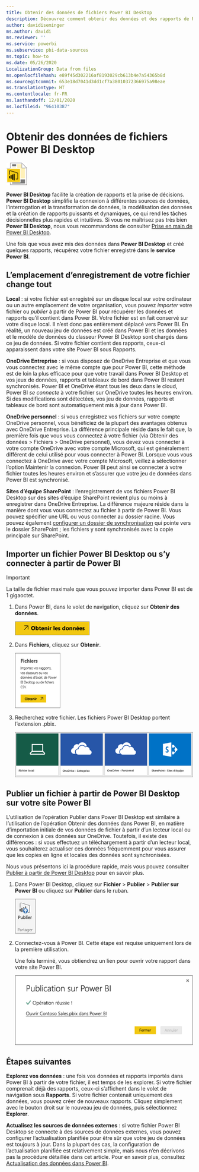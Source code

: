```yaml
---
title: Obtenir des données de fichiers Power BI Desktop
description: Découvrez comment obtenir des données et des rapports de Power BI Desktkop dans Power BI
author: davidiseminger
ms.author: davidi
ms.reviewer: ''
ms.service: powerbi
ms.subservice: pbi-data-sources
ms.topic: how-to
ms.date: 05/26/2020
LocalizationGroup: Data from files
ms.openlocfilehash: e89f45d302216af8193029cb613b4e7a54365b8d
ms.sourcegitcommit: 653e18d7041d3dd1cf7a38010372366975a98eae
ms.translationtype: HT
ms.contentlocale: fr-FR
ms.lasthandoff: 12/01/2020
ms.locfileid: "96410387"
---
```

# <a name="get-data-from-power-bi-desktop-files"></a>Obtenir des données de fichiers Power BI Desktop
![Icône de fichier Power BI Desktop](media/service-desktop-files/pbid_file_icon.png)

**Power BI Desktop** facilite la création de rapports et la prise de décisions. **Power BI Desktop** simplifie la connexion à différentes sources de données, l’interrogation et la transformation de données, la modélisation des données et la création de rapports puissants et dynamiques, ce qui rend les tâches décisionnelles plus rapides et intuitives. Si vous ne maîtrisez pas très bien **Power BI Desktop**, nous vous recommandons de consulter [Prise en main de Power BI Desktop](../fundamentals/desktop-getting-started.md).

Une fois que vous avez mis des données dans **Power BI Desktop** et créé quelques rapports, récupérez votre fichier enregistré dans le **service Power BI**.

## <a name="where-your-file-is-saved-makes-a-difference"></a>L’emplacement d’enregistrement de votre fichier change tout
**Local** : si votre fichier est enregistré sur un disque local sur votre ordinateur ou un autre emplacement de votre organisation, vous pouvez *importer* votre fichier ou *publier* à partir de Power BI pour récupérer les données et rapports qu’il contient dans Power BI. Votre fichier est en fait conservé sur votre disque local. Il n’est donc pas entièrement déplacé vers Power BI. En réalité, un nouveau jeu de données est créé dans Power BI et les données et le modèle de données du classeur Power BI Desktop sont chargés dans ce jeu de données. Si votre fichier contient des rapports, ceux-ci apparaissent dans votre site Power BI sous Rapports.

**OneDrive Entreprise** : si vous disposez de OneDrive Entreprise et que vous vous connectez avec le même compte que pour Power BI, cette méthode est de loin la plus efficace pour que votre travail dans Power BI Desktop et vos jeux de données, rapports et tableaux de bord dans Power BI restent synchronisés. Power BI et OneDrive étant tous les deux dans le cloud, Power BI *se connecte* à votre fichier sur OneDrive toutes les heures environ. Si des modifications sont détectées, vos jeu de données, rapports et tableaux de bord sont automatiquement mis à jour dans Power BI.

**OneDrive personnel** : si vous enregistrez vos fichiers sur votre compte OneDrive personnel, vous bénéficiez de la plupart des avantages obtenus avec OneDrive Entreprise. La différence principale réside dans le fait que, la première fois que vous vous connectez à votre fichier (via Obtenir des données > Fichiers > OneDrive personnel), vous devez vous connecter à votre compte OneDrive avec votre compte Microsoft, qui est généralement différent de celui utilisé pour vous connecter à Power BI. Lorsque vous vous connectez à OneDrive avec votre compte Microsoft, veillez à sélectionner l’option Maintenir la connexion. Power BI peut ainsi se connecter à votre fichier toutes les heures environ et s’assurer que votre jeu de données dans Power BI est synchronisé.

**Sites d’équipe SharePoint** : l’enregistrement de vos fichiers Power BI Desktop sur des sites d’équipe SharePoint revient plus ou moins à enregistrer dans OneDrive Entreprise. La différence majeure réside dans la manière dont vous vous connectez au fichier à partir de Power BI. Vous pouvez spécifier une URL ou vous connecter au dossier racine. Vous pouvez également <a href="https://support.microsoft.com/office/sync-sharepoint-and-teams-files-with-the-onedrive-sync-app-6de9ede8-5b6e-4503-80b2-6190f3354a88">configurer un dossier de synchronisation</a> qui pointe vers le dossier SharePoint ; les fichiers y sont synchronisés avec la copie principale sur SharePoint.

## <a name="import-or-connect-to-a-power-bi-desktop-file-from-power-bi"></a>Importer un fichier Power BI Desktop ou s’y connecter à partir de Power BI
>[!IMPORTANT]
>La taille de fichier maximale que vous pouvez importer dans Power BI est de 1 gigaoctet.

1. Dans Power BI, dans le volet de navigation, cliquez sur **Obtenir des données**.
   
   ![Capture d’écran de la boîte de dialogue Obtenir des données, montrant le bouton correspondant dans le volet de navigation.](media/service-desktop-files/pbid_get_data_button.png)
2. Dans **Fichiers**, cliquez sur **Obtenir**.
   
   ![Capture d’écran de la boîte de dialogue Fichiers, montrant le bouton Obtenir.](media/service-desktop-files/pbid_files_get.png)
3. Recherchez votre fichier. Les fichiers Power BI Desktop portent l’extension .pbix.
   
   ![Capture d’écran de quatre vignettes dans le cadre de la recherche de votre fichier, montrant les vignettes Fichier local, OneDrive Entreprise, OneDrive Personnel et SharePoint.](media/service-desktop-files/pbid_find_your_file.png)

## <a name="publish-a-file-from-power-bi-desktop-to-your-power-bi-site"></a>Publier un fichier à partir de Power BI Desktop sur votre site Power BI
L’utilisation de l’opération Publier dans Power BI Desktop est similaire à l’utilisation de l’opération Obtenir des données dans Power BI, en matière d’importation initiale de vos données de fichier à partir d’un lecteur local ou de connexion à ces données sur OneDrive. Toutefois, il existe des différences : si vous effectuez un téléchargement à partir d’un lecteur local, vous souhaiterez actualiser ces données fréquemment pour vous assurer que les copies en ligne et locales des données sont synchronisées. 

Nous vous présentons ici la procédure rapide, mais vous pouvez consulter [Publier à partir de Power BI Desktop](../create-reports/desktop-upload-desktop-files.md) pour en savoir plus.

1. Dans Power BI Desktop, cliquez sur **Fichier** > **Publier** > **Publier sur Power BI** ou cliquez sur **Publier** dans le ruban.
   
   ![Capture d’écran de l’option Publier sur le ruban, montrant comment publier depuis Power BI Desktop.](media/service-desktop-files/pbid_publish.png)
2. Connectez-vous à Power BI. Cette étape est requise uniquement lors de la première utilisation.
   
   Une fois terminé, vous obtiendrez un lien pour ouvrir votre rapport dans votre site Power BI.
   
   ![Capture d’écran de la boîte de dialogue de confirmation de connexion, indiquant que vous vous êtes correctement connecté avec un lien pour ouvrir votre rapport.](media/service-desktop-files/pbid_publishing.png)

## <a name="next-steps"></a>Étapes suivantes
**Explorez vos données** : une fois vos données et rapports importés dans Power BI à partir de votre fichier, il est temps de les explorer. Si votre fichier comprenait déjà des rapports, ceux-ci s’affichent dans le volet de navigation sous **Rapports**. Si votre fichier contenait uniquement des données, vous pouvez créer de nouveaux rapports. Cliquez simplement avec le bouton droit sur le nouveau jeu de données, puis sélectionnez **Explorer**.

**Actualisez les sources de données externes** : si votre fichier Power BI Desktop se connecte à des sources de données externes, vous pouvez configurer l’actualisation planifiée pour être sûr que votre jeu de données est toujours à jour. Dans la plupart des cas, la configuration de l’actualisation planifiée est relativement simple, mais nous n’en décrivons pas la procédure détaillée dans cet article. Pour en savoir plus, consultez [Actualisation des données dans Power BI](refresh-data.md).
